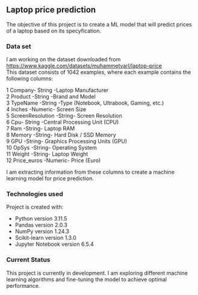 ## Laptop price prediction
The objective of this project is to create a ML model that will predict prices of a laptop based on its specyfication. 

### Data set
I am working on the dataset downloaded from  https://www.kaggle.com/datasets/muhammetvarl/laptop-price   
This dataset consists of 1042 examples, where each example contains the following columns:

1 Company- String -Laptop Manufacturer    
2 Product -String -Brand and Model     
3 TypeName -String -Type (Notebook, Ultrabook, Gaming, etc.)    
4 Inches -Numeric- Screen Size     
5 ScreenResolution -String- Screen Resolution    
6 Cpu- String -Central Processing Unit (CPU)    
7 Ram -String- Laptop RAM    
8 Memory -String- Hard Disk / SSD Memory    
9 GPU -String- Graphics Processing Units (GPU)    
10 OpSys -String- Operating System    
11 Weight -String- Laptop Weight    
12 Price_euros -Numeric- Price (Euro)    

I am extracting information from these columns to create a machine learning model for price prediction.

### Technologies used   
Project is created with:   
* Python version 3.11.5
* Pandas version 2.0.3
* NumPy version 1.24.3
* Scikit-learn version 1.3.0
* Jupyter Notebook version 6.5.4

### Current Status
This project is currently in development. I am exploring different machine learning algorithms and fine-tuning the model to achieve optimal performance.
